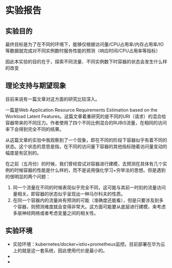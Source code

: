 # 实验报告

## 实验目的

最终目标是为了在不同的环境下，能够仅根据访问量/CPU占用率/内存占用率/IO等数据就完成对不同实例数时服务性能的预测（响应时间/CPU占用率等指标）

因此本实验的目的在于，探索不同流量、不同实例数下时容器的状态会发生什么样的改变

## 理论支持与期望现象

目前来说有一篇文章对这方面的研究比较深入。

一篇是Web Application Resource Requirements Estimation based on the Workload Latent Features。这篇文章着重研究的是不同的URI（请求）的混合给容器带来的不同压力。作者使用了四个不同比例混合的RUBiS流量，在相同的访问率下会得到完全不同的结果。

从这篇文章的实验中我观察到了一个现象，即在不同的阶段下容器似乎有着不同的状态。这个状态的意思是指，在不同的访问量下容器的其他指标随着访问量变动的幅度是有区别的。

在之前（五月份）的时候，我们曾经尝试对容器进行建模，去预测在具体有几个实例的时候容器的性能是什么样的，而不是说用强化学习+穷举法的思想。但是遇到的很明显的两个问题：

1. 同一个流量在不同的时候表现似乎完全不同，这可能与其前一时刻的流量访问量相关。即容器的状态似乎呈现出一种马尔科夫的性质。
2. 在同一个容器内的流量尚有预测的可能（准确度还能看），但是只要涉及到多个容器，则预测难度就会变得非常大。这方面可能要从底层进行建模，来考虑多层神经网络或者考虑变量之间的相关性。

## 实验环境

* 实验环境：kubernetes/docker+istio+prometheus监控。目前部署在华为云上的就是这一套系统，因此使用代价是最小的。
* 
* 
